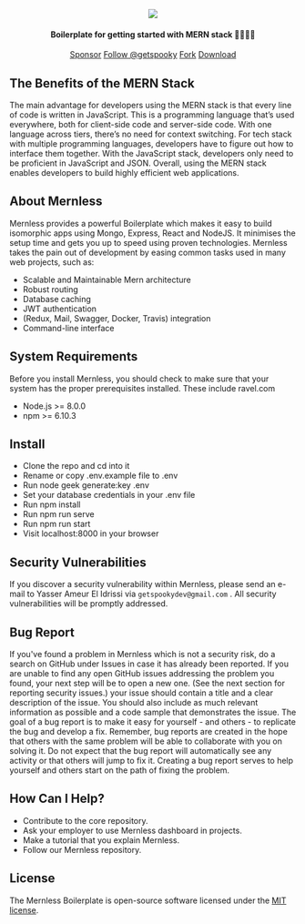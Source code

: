 <p align="center">
  <img src="https://drive.google.com/uc?id=14s0h9qffMNPNH_BM4lSVVlSQ_dR4x5-J" />
  <h4 align="center">Boilerplate for getting started with MERN stack 👩‍💻👨‍💻</h4> 
  <p align="center">
    <a class="github-button" href="https://github.com/sponsors/getspooky" data-icon="octicon-heart" data-size="large" aria-label="Sponsor @getspooky on GitHub">Sponsor</a>
    <a class="github-button" href="https://github.com/getspooky" data-size="large" aria-label="Follow @getspooky on GitHub">Follow @getspooky</a>
  <a class="github-button" href="https://github.com/getspooky/Mernless/fork" data-icon="octicon-repo-forked" data-size="large" aria-label="Fork getspooky/Mernless on GitHub">Fork</a> 
  <a class="github-button" href="https://github.com/getspooky/Mernless/archive/master.zip" data-icon="octicon-cloud-download" data-size="large" aria-label="Download getspooky/Mernless on GitHub">Download</a>
  </p>
</p>

## The Benefits of the MERN Stack

The main advantage for developers using the MERN stack is that every line of code is written in JavaScript. This is a programming language that’s used everywhere, both for client-side code and server-side code. With one language across tiers, there’s no need for context switching.
For tech stack with multiple programming languages, developers have to figure out how to interface them together. With the JavaScript stack, developers only need to be proficient in JavaScript and JSON.
Overall, using the MERN stack enables developers to build highly efficient web applications.

## About Mernless

Mernless provides a powerful Boilerplate which makes it easy to build isomorphic apps using Mongo, Express, React and NodeJS. It minimises the setup time and gets you up to speed using proven technologies.
Mernless takes the pain out of development by easing common tasks used in many web projects, such as:

- Scalable and Maintainable Mern architecture
- Robust routing
- Database caching
- JWT authentication
- (Redux, Mail, Swagger, Docker, Travis) integration
- Command-line interface

## System Requirements

Before you install Mernless, you should check to make sure that your system has the proper prerequisites installed. These include
ravel.com

- Node.js >= 8.0.0
- npm >= 6.10.3

## Install

- Clone the repo and cd into it
- Rename or copy .env.example file to .env
- Run node geek generate:key .env
- Set your database credentials in your .env file
- Run npm install
- Run npm run serve
- Run npm run start
- Visit localhost:8000 in your browser

## Security Vulnerabilities

If you discover a security vulnerability within Mernless, please send an e-mail to Yasser Ameur El Idrissi via `getspookydev@gmail.com` . All security vulnerabilities will be promptly addressed.

## Bug Report

If you've found a problem in Mernless which is not a security risk, do a search on GitHub under Issues in case it has already been reported. If you are unable to find any open GitHub issues addressing the problem you found, your next step will be to open a new one. (See the next section for reporting security issues.) your issue should contain a title and a clear description of the issue. You should also include as much relevant information as possible and a code sample that demonstrates the issue. The goal of a bug report is to make it easy for yourself - and others - to replicate the bug and develop a fix. Remember, bug reports are created in the hope that others with the same problem will be able to collaborate with you on solving it. Do not expect that the bug report will automatically see any activity or that others will jump to fix it. Creating a bug report serves to help yourself and others start on the path of fixing the problem.

## How Can I Help?

- Contribute to the core repository.
- Ask your employer to use Mernless dashboard in projects.
- Make a tutorial that you explain Mernless.
- Follow our Mernless repository.

## License

The Mernless Boilerplate is open-source software licensed under the [MIT license](https://opensource.org/licenses/MIT).
